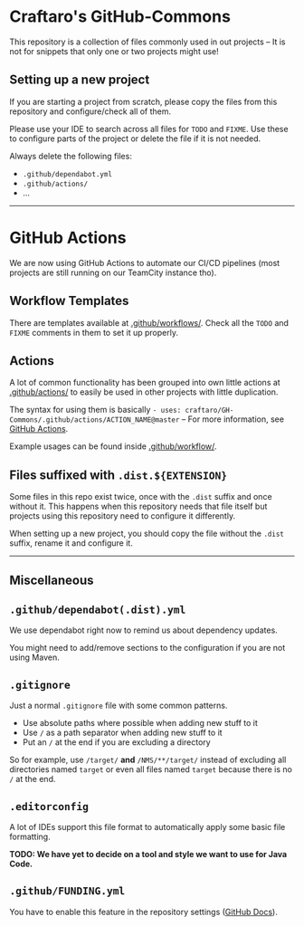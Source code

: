 # Craftaro's GitHub-Commons
This repository is a collection of files commonly used in out projects – It is not for snippets
that only one or two projects might use!


## Setting up a new project
If you are starting a project from scratch,
please copy the files from this repository and configure/check all of them.

Please use your IDE to search across all files for `TODO` and `FIXME`.
Use these to configure parts of the project or delete the file if it is not needed.

Always delete the following files:
* `.github/dependabot.yml`
* `.github/actions/`
* ...

---

# GitHub Actions
We are now using GitHub Actions to automate our CI/CD pipelines (most projects are still running on our TeamCity instance tho).


## Workflow Templates
There are templates available at [.github/workflows/](.github/workflows).
Check all the `TODO` and `FIXME` comments in them to set it up properly.


## Actions
A lot of common functionality has been grouped into own little actions at [.github/actions/](.github/actions)
to easily be used in other projects with little duplication.

The syntax for using them is basically `- uses: craftaro/GH-Commons/.github/actions/ACTION_NAME@master` –
For more information, see [GitHub Actions](https://help.github.com/en/actions).

Example usages can be found inside [.github/workflow/](.github/workflows).


## Files suffixed with `.dist.${EXTENSION}`
Some files in this repo exist twice, once with the `.dist` suffix and once without it.
This happens when this repository needs that file itself but projects using this repository
need to configure it differently.

When setting up a new project, you should copy the file without the `.dist` suffix, rename it and configure it.

- - -

## Miscellaneous

## `.github/dependabot(.dist).yml`
We use dependabot right now to remind us about dependency updates.

You might need to add/remove sections to the configuration if you are not using Maven.


## `.gitignore`
Just a normal `.gitignore` file with some common patterns.

* Use absolute paths where possible when adding new stuff to it
* Use `/` as a path separator when adding new stuff to it
* Put an `/` at the end if you are excluding a directory

So for example, use `/target/` **and** `/NMS/**/target/`
instead of excluding all directories named `target` or even all files named `target` because there is no `/` at the end.


## `.editorconfig`
A lot of IDEs support this file format to automatically apply some basic file formatting.

**TODO: We have yet to decide on a tool and style we want to use for Java Code.**


## `.github/FUNDING.yml`
You have to enable this feature in the repository settings
([GitHub Docs](https://docs.github.com/en/repositories/managing-your-repositorys-settings-and-features/customizing-your-repository/displaying-a-sponsor-button-in-your-repository#displaying-a-sponsor-button-in-your-repository)).

